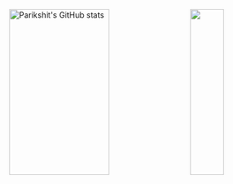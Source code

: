 <a href="https://profile-summary-for-github.com/user/appy79">
  <img align="left" height="300px" width="60%" src="https://github-readme-stats.vercel.app/api?theme=light&username=appy79&show_icons=true&line_height=27&count_private=true&include_all_commits=true" alt="Parikshit's GitHub stats"/>
  <img height="300px" width="35%"src="https://github-readme-stats.vercel.app/api/top-langs/?username=appy79&layout=compact" align="right" height=150em>
  </a>
